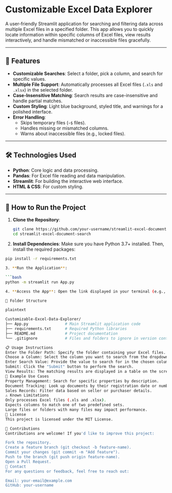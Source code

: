 # Customizable Excel Data Explorer

A user-friendly Streamlit application for searching and filtering data across multiple Excel files in a specified folder. This app allows you to quickly locate information within specific columns of Excel files, view results interactively, and handle mismatched or inaccessible files gracefully.

---

## 🎯 Features

- **Customizable Searches**: Select a folder, pick a column, and search for specific values.
- **Multiple File Support**: Automatically processes all Excel files (`.xls` and `.xlsx`) in the selected folder.
- **Case-Insensitive Matching**: Search results are case-insensitive and handle partial matches.
- **Custom Styling**: Light blue background, styled title, and warnings for a polished interface.
- **Error Handling**:
  - Skips temporary files (`~$` files).
  - Handles missing or mismatched columns.
  - Warns about inaccessible files (e.g., locked files).

---

## 🛠️ Technologies Used

- **Python**: Core logic and data processing.
- **Pandas**: For Excel file reading and data manipulation.
- **Streamlit**: For building the interactive web interface.
- **HTML & CSS**: For custom styling.

---

## 🚀 How to Run the Project

1. **Clone the Repository**:
   ```bash
   git clone https://github.com/your-username/streamlit-excel-document-search.git
   cd streamlit-excel-document-search

2. **Install Dependencies**: Make sure you have Python 3.7+ installed. Then, install the required packages:

```bash
pip install -r requirements.txt

3. **Run the Application**:

```bash
python -m streamlit run App.py

4. **Access the App**: Open the link displayed in your terminal (e.g., http://localhost:8501) to interact with the app.

📂 Folder Structure

plaintext

Customizable-Excel-Data-Explorer/
├── App.py                # Main Streamlit application code
├── requirements.txt      # Required Python libraries
├── README.md             # Project documentation
└── .gitignore            # Files and folders to ignore in version control

📋 Usage Instructions
Enter the Folder Path: Specify the folder containing your Excel files.
Choose a Column: Select the column you want to search from the dropdown menu.
Enter Search Value: Provide the value to search for in the chosen column.
Submit: Click the "Submit" button to perform the search.
View Results: The matching results are displayed in a table on the screen.
🧪 Example Use Cases
Property Management: Search for specific properties by description.
Document Tracking: Look up documents by their registration date or number.
Sales Records: Filter data based on seller or purchaser details.
⚠️ Known Limitations
Only processes Excel files (.xls and .xlsx).
Expects columns to match one of two predefined sets.
Large files or folders with many files may impact performance.
📜 License
This project is licensed under the MIT License.

🤝 Contributions
Contributions are welcome! If you'd like to improve this project:

Fork the repository.
Create a feature branch (git checkout -b feature-name).
Commit your changes (git commit -m "Add feature").
Push to the branch (git push origin feature-name).
Open a Pull Request.
📧 Contact
For any questions or feedback, feel free to reach out:

Email: your-email@example.com
GitHub: your-username







